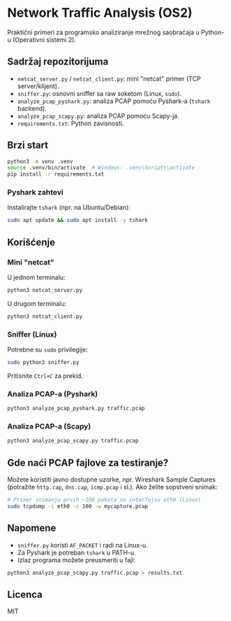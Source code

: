 # Network Traffic Analysis (OS2)
Praktični primeri za programsko analiziranje mrežnog saobraćaja u Python-u (Operativni sistemi 2).

## Sadržaj repozitorijuma
- `netcat_server.py` / `netcat_client.py`: mini "netcat" primer (TCP server/klijent).
- `sniffer.py`: osnovni sniffer sa raw soketom (Linux, `sudo`).
- `analyze_pcap_pyshark.py`: analiza PCAP pomoću Pyshark-a (`tshark` backend).
- `analyze_pcap_scapy.py`: analiza PCAP pomoću Scapy-ja.
- `requirements.txt`: Python zavisnosti.

## Brzi start
```bash
python3 -m venv .venv
source .venv/bin/activate  # Windows: .venv\Scripts\activate
pip install -r requirements.txt
```

### Pyshark zahtevi
Instalirajte `tshark` (npr. na Ubuntu/Debian):
```bash
sudo apt update && sudo apt install -y tshark
```

## Korišćenje
### Mini "netcat"
U jednom terminalu:
```bash
python3 netcat_server.py
```
U drugom terminalu:
```bash
python3 netcat_client.py
```

### Sniffer (Linux)
Potrebne su `sudo` privilegije:
```bash
sudo python3 sniffer.py
```
Pritisnite `Ctrl+C` za prekid.

### Analiza PCAP-a (Pyshark)
```bash
python3 analyze_pcap_pyshark.py traffic.pcap
```

### Analiza PCAP-a (Scapy)
```bash
python3 analyze_pcap_scapy.py traffic.pcap
```

## Gde naći PCAP fajlove za testiranje?
Možete koristiti javno dostupne uzorke, npr. Wireshark Sample Captures (potražite `http.cap`, `dns.cap`, `icmp.pcap` i sl.).
Ako želite sopstveni snimak:
```bash
# Primer snimanja prvih ~100 paketa na interfejsu eth0 (Linux)
sudo tcpdump -i eth0 -c 100 -w mycapture.pcap
```

## Napomene
- `sniffer.py` koristi `AF_PACKET` i radi na Linux-u.
- Za Pyshark je potreban `tshark` u PATH-u.
- Izlaz programa možete preusmeriti u fajl:
```bash
python3 analyze_pcap_scapy.py traffic.pcap > results.txt
```

## Licenca
MIT
